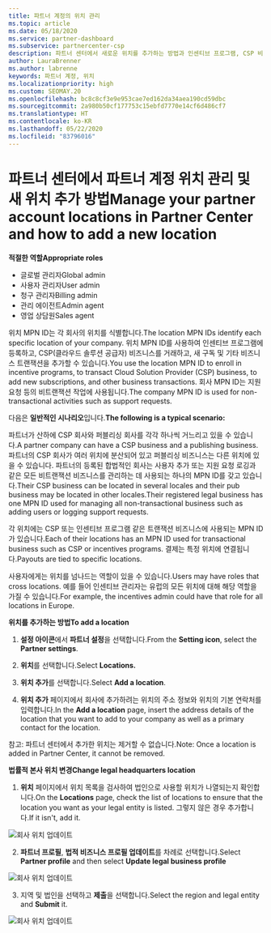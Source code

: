 ```yaml
---
title: 파트너 계정의 위치 관리
ms.topic: article
ms.date: 05/18/2020
ms.service: partner-dashboard
ms.subservice: partnercenter-csp
description: 파트너 센터에서 새로운 위치를 추가하는 방법과 인센티브 프로그램, CSP 비즈니스, 구독 및 기타 트랜잭션에서 위치 MPN ID를 사용하는 방법을 알아봅니다.
author: LauraBrenner
ms.author: labrenne
keywords: 파트너 계정, 위치
ms.localizationpriority: high
ms.custom: SEOMAY.20
ms.openlocfilehash: bc8c8cf3e9e953cae7ed162da34aea190cd59dbc
ms.sourcegitcommit: 2a980b50cf177753c15ebfd7770e14cf6d486cf7
ms.translationtype: HT
ms.contentlocale: ko-KR
ms.lasthandoff: 05/22/2020
ms.locfileid: "83796016"
---
```

# <a name="manage-your-partner-account-locations-in-partner-center-and-how-to-add-a-new-location"></a><span data-ttu-id="57aff-104">파트너 센터에서 파트너 계정 위치 관리 및 새 위치 추가 방법</span><span class="sxs-lookup"><span data-stu-id="57aff-104">Manage your partner account locations in Partner Center and how to add a new location</span></span>

<span data-ttu-id="57aff-105">**적절한 역할**</span><span class="sxs-lookup"><span data-stu-id="57aff-105">**Appropriate roles**</span></span>
- <span data-ttu-id="57aff-106">글로벌 관리자</span><span class="sxs-lookup"><span data-stu-id="57aff-106">Global admin</span></span>
- <span data-ttu-id="57aff-107">사용자 관리자</span><span class="sxs-lookup"><span data-stu-id="57aff-107">User admin</span></span>
- <span data-ttu-id="57aff-108">청구 관리자</span><span class="sxs-lookup"><span data-stu-id="57aff-108">Billing admin</span></span>
- <span data-ttu-id="57aff-109">관리 에이전트</span><span class="sxs-lookup"><span data-stu-id="57aff-109">Admin agent</span></span>
- <span data-ttu-id="57aff-110">영업 상담원</span><span class="sxs-lookup"><span data-stu-id="57aff-110">Sales agent</span></span>

<span data-ttu-id="57aff-111">위치 MPN ID는 각 회사의 위치를 식별합니다.</span><span class="sxs-lookup"><span data-stu-id="57aff-111">The location MPN IDs identify each specific location of your company.</span></span> <span data-ttu-id="57aff-112">위치 MPN ID를 사용하여 인센티브 프로그램에 등록하고, CSP(클라우드 솔루션 공급자) 비즈니스를 거래하고, 새 구독 및 기타 비즈니스 트랜잭션을 추가할 수 있습니다.</span><span class="sxs-lookup"><span data-stu-id="57aff-112">You use the location MPN ID to enroll in incentive programs, to transact Cloud Solution Provider (CSP) business, to add new subscriptions, and other business transactions.</span></span> <span data-ttu-id="57aff-113">회사 MPN ID는 지원 요청 등의 비트랜잭션 작업에 사용됩니다.</span><span class="sxs-lookup"><span data-stu-id="57aff-113">The company MPN ID is used for non-transactional activities such as support requests.</span></span>

<span data-ttu-id="57aff-114">다음은 **일반적인 시나리오**입니다.</span><span class="sxs-lookup"><span data-stu-id="57aff-114">**The following is a typical scenario:**</span></span>

<span data-ttu-id="57aff-115">파트너가 산하에 CSP 회사와 퍼블리싱 회사를 각각 하나씩 거느리고 있을 수 있습니다.</span><span class="sxs-lookup"><span data-stu-id="57aff-115">A partner company can have a CSP business and a publishing business.</span></span> <span data-ttu-id="57aff-116">파트너의 CSP 회사가 여러 위치에 분산되어 있고 퍼블리싱 비즈니스는 다른 위치에 있을 수 있습니다. 파트너의 등록된 합법적인 회사는 사용자 추가 또는 지원 요청 로깅과 같은 모든 비트랜잭션 비즈니스를 관리하는 데 사용되는 하나의 MPN ID를 갖고 있습니다.</span><span class="sxs-lookup"><span data-stu-id="57aff-116">Their CSP business can be located in several locales and their pub business may be located in other locales.Their registered legal business has one MPN ID used for managing all non-transactional business such as adding users or logging support requests.</span></span>

<span data-ttu-id="57aff-117">각 위치에는 CSP 또는 인센티브 프로그램 같은 트랜잭션 비즈니스에 사용되는 MPN ID가 있습니다.</span><span class="sxs-lookup"><span data-stu-id="57aff-117">Each of their locations has an MPN ID used for transactional business such as CSP or incentives programs.</span></span> <span data-ttu-id="57aff-118">결제는 특정 위치에 연결됩니다.</span><span class="sxs-lookup"><span data-stu-id="57aff-118">Payouts are tied to specific locations.</span></span>

<span data-ttu-id="57aff-119">사용자에게는 위치를 넘나드는 역할이 있을 수 있습니다.</span><span class="sxs-lookup"><span data-stu-id="57aff-119">Users may have roles that cross locations.</span></span> <span data-ttu-id="57aff-120">예를 들어 인센티브 관리자는 유럽의 모든 위치에 대해 해당 역할을 가질 수 있습니다.</span><span class="sxs-lookup"><span data-stu-id="57aff-120">For example, the incentives admin could have that role for all locations in Europe.</span></span>

<span data-ttu-id="57aff-121">**위치를 추가하는 방법**</span><span class="sxs-lookup"><span data-stu-id="57aff-121">**To add a location**</span></span>

1. <span data-ttu-id="57aff-122">**설정 아이콘**에서 **파트너 설정**을 선택합니다.</span><span class="sxs-lookup"><span data-stu-id="57aff-122">From the **Setting icon**, select the **Partner settings**.</span></span> 

2. <span data-ttu-id="57aff-123">**위치**를 선택합니다.</span><span class="sxs-lookup"><span data-stu-id="57aff-123">Select **Locations.**</span></span>

3. <span data-ttu-id="57aff-124">**위치 추가**를 선택합니다.</span><span class="sxs-lookup"><span data-stu-id="57aff-124">Select **Add a location**.</span></span>  

4. <span data-ttu-id="57aff-125">**위치 추가** 페이지에서 회사에 추가하려는 위치의 주소 정보와 위치의 기본 연락처를 입력합니다.</span><span class="sxs-lookup"><span data-stu-id="57aff-125">In the **Add a location** page, insert the address details of the location that you want to add to your company as well as a primary contact for the location.</span></span>

<span data-ttu-id="57aff-126">참고: 파트너 센터에서 추가한 위치는 제거할 수 없습니다.</span><span class="sxs-lookup"><span data-stu-id="57aff-126">Note: Once a location is added in Partner Center, it cannot be removed.</span></span>

<span data-ttu-id="57aff-127">**법률적 본사 위치 변경**</span><span class="sxs-lookup"><span data-stu-id="57aff-127">**Change legal headquarters location**</span></span>

1. <span data-ttu-id="57aff-128">**위치** 페이지에서 위치 목록을 검사하여 법인으로 사용할 위치가 나열되는지 확인합니다.</span><span class="sxs-lookup"><span data-stu-id="57aff-128">On the **Locations** page, check the list of locations to ensure that the location you want as your legal entity is listed.</span></span> <span data-ttu-id="57aff-129">그렇지 않은 경우 추가합니다.</span><span class="sxs-lookup"><span data-stu-id="57aff-129">If it isn't, add it.</span></span>

![회사 위치 업데이트](images/updatepartnerprofile2.png)

2. <span data-ttu-id="57aff-131">**파트너 프로필**, **법적 비즈니스 프로필 업데이트**를 차례로 선택합니다.</span><span class="sxs-lookup"><span data-stu-id="57aff-131">Select **Partner profile** and then select **Update legal business profile**</span></span>

![회사 위치 업데이트](images/updatepartnerprofile1.png)

3. <span data-ttu-id="57aff-133">지역 및 법인을 선택하고 **제출**을 선택합니다.</span><span class="sxs-lookup"><span data-stu-id="57aff-133">Select the region and legal entity and **Submit** it.</span></span>

![회사 위치 업데이트](images/updatepartnerprofile3.png)

